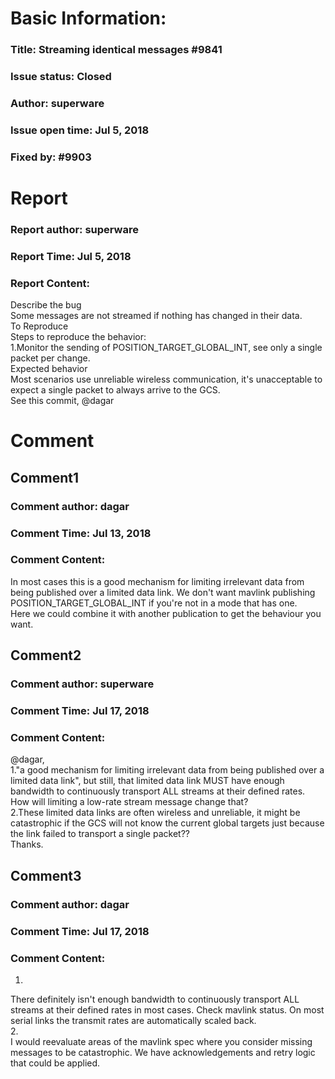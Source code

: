 # Basic Information:
### Title:  Streaming identical messages #9841 
### Issue status: Closed
### Author: superware
### Issue open time: Jul 5, 2018
### Fixed by: #9903
# Report
### Report author: superware
### Report Time: Jul 5, 2018
### Report Content:   
Describe the bug    
Some messages are not streamed if nothing has changed in their data.  
To Reproduce    
Steps to reproduce the behavior:  
1.Monitor the sending of POSITION_TARGET_GLOBAL_INT, see only a single packet per change.  
Expected behavior    
Most scenarios use unreliable wireless communication, it's unacceptable to expect a single packet to always arrive to the GCS.  
See this commit, @dagar  

# Comment
## Comment1
### Comment author: dagar
### Comment Time: Jul 13, 2018
### Comment Content:   
In most cases this is a good mechanism for limiting irrelevant data from being published over a limited data link. We don't want mavlink publishing POSITION_TARGET_GLOBAL_INT if you're not in a mode that has one.  
Here we could combine it with another publication to get the behaviour you want.  

## Comment2
### Comment author: superware
### Comment Time: Jul 17, 2018
### Comment Content:   
@dagar,  
1."a good mechanism for limiting irrelevant data from being published over a limited data link", but still, that limited data link MUST have enough bandwidth to continuously transport ALL streams at their defined rates. How will limiting a low-rate stream message change that?  
2.These limited data links are often wireless and unreliable, it might be catastrophic if the GCS will not know the current global targets just because the link failed to transport a single packet??  
Thanks.  

## Comment3
### Comment author: dagar
### Comment Time: Jul 17, 2018
### Comment Content:   
1.    
There definitely isn't enough bandwidth to continuously transport ALL streams at their defined rates in most cases. Check mavlink status. On most serial links the transmit rates are automatically scaled back.    
2.    
I would reevaluate areas of the mavlink spec where you consider missing messages to be catastrophic. We have acknowledgements and retry logic that could be applied.    
